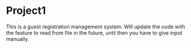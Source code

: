 # Project1

This is a guest registration management system.
Will update the code with the feature to read from file in the future, until then you have to give input manually.
